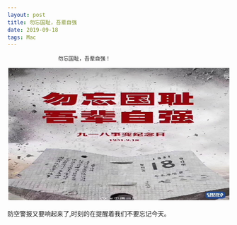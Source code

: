 ```yaml
---
layout: post
title: 勿忘国耻，吾辈自强
date: 2019-09-18 
tags: Mac    
---
```


                    勿忘国耻，吾辈自强！
                            
  <div align="center">
       <img src="/images/posts/holiday/918.png" height="300" width="500">  
  </div>
  <br>
    防空警报又要响起来了,时刻的在提醒着我们不要忘记今天。
  